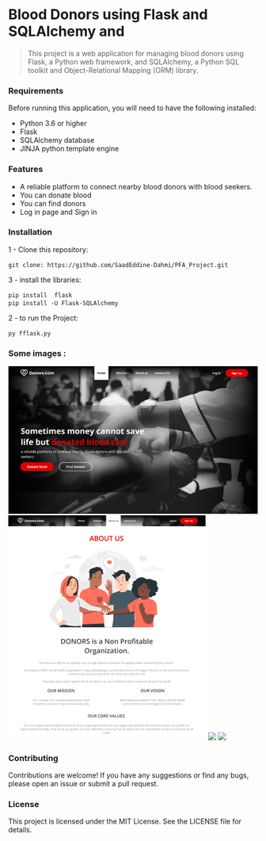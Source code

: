 # Blood Donors using Flask and SQLAlchemy and 

> This project is a web application for managing blood donors using Flask, a Python web framework, and SQLAlchemy, a Python SQL toolkit and Object-Relational Mapping (ORM) library.

### Requirements

Before running this application, you will need to have the following installed:

   - Python 3.6 or higher  
   - Flask         
   - SQLAlchemy database       
   - JINJA python template engine        



### Features

- A reliable platform to connect nearby blood donors with blood seekers.
- You can donate blood
- You can find donors
- Log in page and Sign in

### Installation
 1 - Clone this repository:
```
git clone: https://github.com/SaadEddine-Dahmi/PFA_Project.git
```
 3 - install the libraries:
 ```
 pip install  flask
 pip install -U Flask-SQLAlchemy
 ```
 2 - to run the Project:
 ```
 py fflask.py
 ```
### Some images :
<img src="https://github.com/SaadEddine-Dahmi/PFA/blob/master/static/Donors.png" >
<img src="https://github.com/SaadEddine-Dahmi/PFA/blob/master/static/about.png">
<img src="https://github.com/SaadEddine-Dahmi/img/blob/master/static/contact.png">
<img src="https://github.com/SaadEddine-Dahmi/img/blob/master/static/become.png">


### Contributing
Contributions are welcome! If you have any suggestions or find any bugs,        
please open an issue or submit a pull request.

### License
This project is licensed under the MIT License. See the LICENSE file for details.
